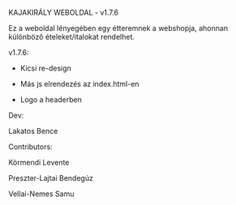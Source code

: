 KAJAKIRÁLY WEBOLDAL - v1.7.6

Ez a weboldal lényegében egy étteremnek a webshopja, ahonnan különböző ételeket/italokat rendelhet.

v1.7.6:

- Kicsi re-design

- Más js elrendezés az index.html-en

- Logo a headerben

Dev:

Lakatos Bence

Contributors:

Körmendi Levente

Preszter-Lajtai Bendegúz

Vellai-Nemes Samu